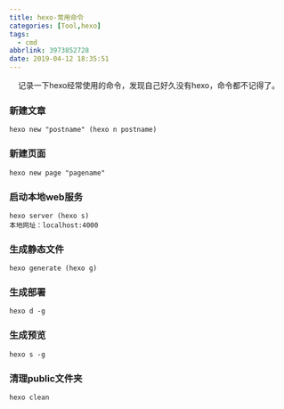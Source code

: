 ```yaml
---
title: hexo-常用命令
categories: [Tool,hexo]
tags:
  - cmd
abbrlink: 3973852728
date: 2019-04-12 18:35:51
---
```


&nbsp;&nbsp;&nbsp;&nbsp;记录一下hexo经常使用的命令，发现自己好久没有hexo，命令都不记得了。

### 新建文章
```
hexo new "postname" (hexo n postname)
```

### 新建页面
```
hexo new page "pagename"
```

### 启动本地web服务
```
hexo server (hexo s)
本地网址：localhost:4000
```
### 生成静态文件
```
hexo generate (hexo g)
```

### 生成部署
```
hexo d -g
```

### 生成预览
```
hexo s -g
```

### 清理public文件夹
```
hexo clean 
```